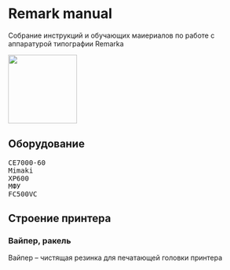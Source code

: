 # Remark manual
Собрание инструкций и обучающих маиериалов по работе с аппаратурой типографии Remarka

<img src="https://ae04.alicdn.com/kf/S21a83d920214468cb35e63c7dd5f3b91L.jpg" height="140px">

## Оборудование
<pre>
<a src="#">CE7000-60</a>
<a src="#">Mimaki</a>
<a src="#">XP600</a>
<a src="#">МФУ</a>
<a src="#">FC500VC</a>
</pre>

## Строение принтера
### Вайпер, ракель
Вайпер – чистящая резинка для печатающей головки принтера

